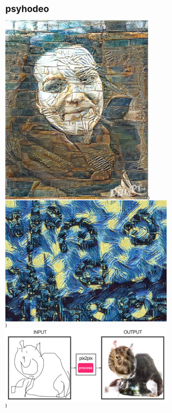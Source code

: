 # psyhodeo
![alt text](https://github.com/sonialozovaya/psyhodeo/blob/master/017d5b3ea06615d23315129613ad1cbc.jpg "Logo Title Text 1")) 
![alt text](https://github.com/sonialozovaya/psyhodeo/blob/master/c413bfdb-80e6-478e-9486-9ca4c1f7b2e4.jpg "Logo Title Text 1"))
![alt text](https://github.com/sonialozovaya/psyhodeo/blob/master/pix2pix.png "Logo Title Text 1"))
